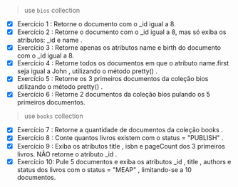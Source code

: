 > use `bios` collection

- [x] Exercício 1 : Retorne o documento com o _id igual a 8.
- [x] Exercício 2 : Retorne o documento com o _id igual a 8, mas só exiba os atributos: _id e name .
- [x] Exercício 3 : Retorne apenas os atributos name e birth do documento com o _id igual a 8.
- [x] Exercício 4 : Retorne todos os documentos em que o atributo name.first seja igual a John , utilizando o método pretty() .
- [x] Exercício 5 : Retorne os 3 primeiros documentos da coleção bios utilizando o método pretty() .
- [x] Exercício 6 : Retorne 2 documentos da coleção bios pulando os 5 primeiros documentos.

> use `books` collection

- [x] Exercício 7 : Retorne a quantidade de documentos da coleção books .
- [x] Exercício 8 : Conte quantos livros existem com o status = "PUBLISH" .
- [x] Exercício 9 : Exiba os atributos title , isbn e pageCount dos 3 primeiros livros. NÃO retorne o atributo _id .
- [x] Exercício 10: Pule 5 documentos e exiba os atributos _id , title , authors e status dos livros com o status = "MEAP" , limitando-se a 10 documentos.
